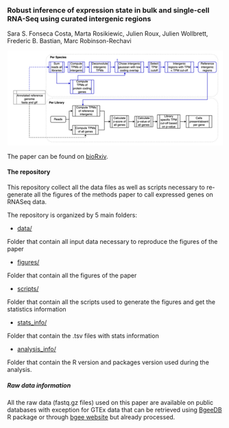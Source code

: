 ### **Robust inference of expression state in bulk and single-cell RNA-Seq using curated intergenic regions**

Sara S. Fonseca Costa, Marta Rosikiewic, Julien Roux, Julien Wollbrett, Frederic B. Bastian, Marc Robinson-Rechavi


<img src="figures/overview.png" width="1280"/>

The paper can be found on [bioRxiv]().

#### The repository
This repository collect all the data files as well as scripts necessary to re-generate all the figures of the methods paper to call expressed genes on RNASeq data.

The repository is organized by 5 main folders:

*   [data/](data/)

Folder that contain all input data necessary to reproduce the figures of the paper

*   [figures/](figures/)

Folder that contain all the figures of the paper

*   [scripts/](scripts/)

Folder that contain all the scripts used to generate the figures and get the statistics information

*   [stats_info/](stats_info/)

Folder that contain the .tsv files with stats information 


*   [analysis_info/](analysis_info/)

Folder that contain the R version and packages version used during the analysis.


##### Raw data information

All the raw data (fastq.gz files) used on this paper are available on public databases with exception for GTEx data that can be retrieved using [BgeeDB](https://bioconductor.org/packages/release/bioc/html/BgeeDB.html) R package or through [bgee website](https://bgee.org/) but already processed.
